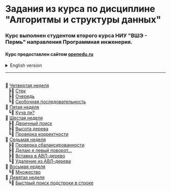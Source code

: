 # Задания из курса по дисциплине "Алгоритмы и структуры данных"

### Курс выполнен студентом второго курса НИУ "ВШЭ - Пермь" направления Программная инженерия.

#### Курс предоставлен сайтом [openedu.ru](https://openedu.ru)

<details>
<summary>English version</summary>

# Tasks from the course "Algorithms and data structures"

### The course was conducted by a second-year Software engineering student from "HSE-Perm".

#### The course is provided by the website [openedu.ru](https://openedu.ru)
</details>

_______________________

<br>📁 [Четвертая неделя](https://github.com/Bloodies/HSE-University-projects/tree/Bloodies/Course-2/AaDS/Algorithms-practice-%5BITMO%5D/Week-4 "Week 4")
<br>⠀┣📁 [Стек](https://github.com/Bloodies/HSE-University-projects/tree/Bloodies/Course-2/AaDS/Algorithms-practice-%5BITMO%5D/Week-4/1.%20Stack%20(%D0%A1%D1%82%D0%B5%D0%BA) "Stack")
<br>⠀┣📁 [Очередь](https://github.com/Bloodies/HSE-University-projects/tree/Bloodies/Course-2/AaDS/Algorithms-practice-%5BITMO%5D/Week-4/2.%20Queue%20(%D0%9E%D1%87%D0%B5%D1%80%D0%B5%D0%B4%D1%8C) "Queue")
<br>⠀┗📁 [Скобочная последовательность](https://github.com/Bloodies/HSE-University-projects/tree/Bloodies/Course-2/AaDS/Algorithms-practice-%5BITMO%5D/Week-4/3.%20Sequence%20(%D0%9F%D0%BE%D1%81%D0%BB%D0%B5%D0%B4%D0%BE%D0%B2%D0%B0%D1%82%D0%B5%D0%BB%D1%8C%D0%BD%D0%BE%D1%81%D1%82%D1%8C) "Bracket sequence")
<br>📁 [Пятая неделя](https://github.com/Bloodies/HSE-University-projects/tree/Bloodies/Course-2/AaDS/Algorithms-practice-%5BITMO%5D/Week-5 "Week 5")
<br>⠀┗📁 [Куча ли?](https://github.com/Bloodies/HSE-University-projects/tree/Bloodies/Course-2/AaDS/Algorithms-practice-%5BITMO%5D/Week-5/1.%20Bunch%20(%D0%9A%D1%83%D1%87%D0%B0) "A full bunch")
<br>📁 [Шестая неделя](https://github.com/Bloodies/HSE-University-projects/tree/Bloodies/Course-2/AaDS/Algorithms-practice-%5BITMO%5D/Week-6 "Week 6")
<br>⠀┣📁 [Двоичный поиск](https://github.com/Bloodies/HSE-University-projects/tree/Bloodies/Course-2/AaDS/Algorithms-practice-%5BITMO%5D/Week-6/1.%20Binary%20search%20(%D0%94%D0%B2%D0%BE%D0%B8%D1%87%D0%BD%D1%8B%D0%B9%20%D0%BF%D0%BE%D0%B8%D1%81%D0%BA) "Binary search")
<br>⠀┣📁 [Высота дерева](https://github.com/Bloodies/HSE-University-projects/tree/Bloodies/Course-2/AaDS/Algorithms-practice-%5BITMO%5D/Week-6/3.%20Tree%20height%20(%D0%92%D1%8B%D1%81%D0%BE%D1%82%D0%B0%20%D0%B4%D0%B5%D1%80%D0%B5%D0%B2%D0%B0) "Tree height")
<br>⠀┗📁 [Проверка корректности](https://github.com/Bloodies/HSE-University-projects/tree/Bloodies/Course-2/AaDS/Algorithms-practice-%5BITMO%5D/Week-6/5.%20Correct%20(%D0%9F%D1%80%D0%BE%D0%B2%D0%B5%D1%80%D0%BA%D0%B0%20%D0%BA%D0%BE%D1%80%D1%80%D0%B5%D0%BA%D1%82%D0%BD%D0%BE%D1%81%D1%82%D0%B8) "Checking for correctness")
<br>📁 [Седьмая неделя](https://github.com/Bloodies/HSE-University-projects/tree/Bloodies/Course-2/AaDS/Algorithms-practice-%5BITMO%5D/Week-7 "Week 7")
<br>⠀┣📁 [Проверка сбалансированности](https://github.com/Bloodies/HSE-University-projects/tree/Bloodies/Course-2/AaDS/Algorithms-practice-%5BITMO%5D/Week-7/1.%20Balance%20check%20(%D0%9F%D1%80%D0%BE%D0%B2%D0%B5%D1%80%D0%BA%D0%B0%20%D0%B1%D0%B0%D0%BB%D0%B0%D0%BD%D1%81%D0%B0) "Balance check")
<br>⠀┣📁 [Делаю я левый поворот...](https://github.com/Bloodies/HSE-University-projects/tree/Bloodies/Course-2/AaDS/Algorithms-practice-%5BITMO%5D/Week-7/2.%20Turn%20left%20(%D0%9B%D0%B5%D0%B2%D1%8B%D0%B9%20%D0%BF%D0%BE%D0%B2%D0%BE%D1%80%D0%BE%D1%82) "I make a left turn...")
<br>⠀┣📁 [Вставка в АВЛ-дерево](https://github.com/Bloodies/HSE-University-projects/tree/Bloodies/Course-2/AaDS/Algorithms-practice-%5BITMO%5D/Week-7/3.%20Insert%20into%20AVL-tree%20(%D0%92%D1%81%D1%82%D0%B0%D0%B2%D0%BA%D0%B0) "Insert into AVL-tree")
<br>⠀┗📁 [Удаление из АВЛ-дерева](https://github.com/Bloodies/HSE-University-projects/tree/Bloodies/Course-2/AaDS/Algorithms-practice-%5BITMO%5D/Week-7/4.%20Delete%20from%20AVL-tree%20(%D0%A3%D0%B4%D0%B0%D0%BB%D0%B5%D0%BD%D0%B8%D0%B5) "Deletion from a AVL-tree")
<br>📁 [Восьмая неделя](https://github.com/Bloodies/HSE-University-projects/tree/Bloodies/Course-2/AaDS/Algorithms-practice-%5BITMO%5D/Week-8 "Week 8")
<br>⠀┗📁 [Множество](https://github.com/Bloodies/HSE-University-projects/tree/Bloodies/Course-2/AaDS/Algorithms-practice-%5BITMO%5D/Week-8/1.%20Plenty%20(%D0%9C%D0%BD%D0%BE%D0%B6%D0%B5%D1%81%D1%82%D0%B2%D0%BE) "Plenty")
<br>📁 [Девятая неделя](https://github.com/Bloodies/HSE-University-projects/tree/Bloodies/Course-2/AaDS/Algorithms-practice-%5BITMO%5D/Week-9 "Week 9")
<br>⠀┗📁 [Быстрый поиск подстроки в строке](https://github.com/Bloodies/HSE-University-projects/tree/Bloodies/Course-2/AaDS/Algorithms-practice-%5BITMO%5D/Week-9/3.%20Quick%20search%20(%D0%91%D1%8B%D1%81%D1%82%D1%80%D1%8B%D0%B9%20%D0%BF%D0%BE%D0%B8%D1%81%D0%BA) "Quickly search for a substring in a string")

